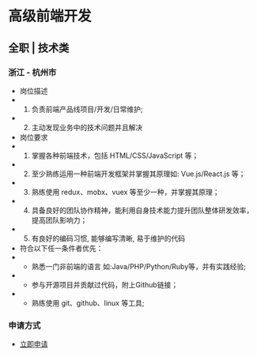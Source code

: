 
# 高级前端开发
## 全职  |  技术类
### 浙江 - 杭州市

- 岗位描述
- 1. 负责前端产品线项目/开发/日常维护;
- 2. 主动发现业务中的技术问题并且解决
- 岗位要求
- 1. 掌握各种前端技术，包括 HTML/CSS/JavaScript 等；
- 2. 至少熟练运用一种前端开发框架并掌握其原理如: Vue.js/React.js 等；
- 3. 熟练使用 redux、mobx、vuex 等至少一种，并掌握其原理；
- 4. 具备良好的团队协作精神，能利用自身技术能力提升团队整体研发效率，提高团队影响力；
- 5. 有良好的编码习惯, 能够编写清晰, 易于维护的代码
- 符合以下任一条件者优先：
- * 熟悉一门非前端的语言 如:Java/PHP/Python/Ruby等，并有实践经验;
- * 参与开源项目并贡献过代码，附上Github链接；
- * 熟练使用 git、github、linux 等工具;
### 申请方式
- <a href="mailto:hr@tuya.com?subject=求职简历-高级前端开发-来自GitHub">立即申请</a>